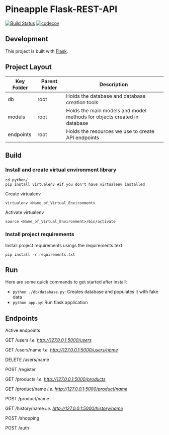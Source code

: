 # Pineapple Flask-REST-API
[![Build Status](https://travis-ci.com/pineapple-699/pineapple-react.svg?branch=master)](https://travis-ci.com/pineapple-699/pineapple-react)
[![codecov](https://codecov.io/gh/pineapple-699/pineapple-react/branch/master/graph/badge.svg)](https://codecov.io/gh/pineapple-699/pineapple-react)


## Development

This project is built with [Flask](https://flask.palletsprojects.com/en/1.1.x/). 

## Project Layout
| Key Folder | Parent Folder | Description |
| - | - | - |
| db | root | Holds the database and database creation tools | 
| models | root | Holds the main models and model methods for objects created in database | 
| endpoints | root | Holds the resources we use to create API endpoints | 

## Build 
### Install and create virtual environment library
```
cd python/
pip install virtualenv #if you don't have virtualenv installed 
```

Create virtualenv
```
virtualenv <Name_of_Virtual_Environment>
```

Activate virtualenv
```
source <Name_of_Virtual_Environment>/bin/activate
```
### Install project requirements
Install project requirements usings the requirements.text
```
pip install -r requirements.txt
```

## Run
Here are some quick commands to get started after install:

- `python ./db/database.py`: Creates database and populates it with fake data
- `python app.py`: Run flask application

## Endpoints
Active endpoints

GET /users _i.e. http://127.0.0.1:5000/users_

GET /users/name _i.e. http://127.0.0.1:5000/users/name_

DELETE /users/name 

POST /register

GET /products _i.e. http://127.0.0.1:5000/products_

GET /product/name _i.e. http://127.0.0.1:5000/product/name_

POST /product/name

GET /history/name _i.e. http://127.0.0.1:5000/history/name_

POST /shopping

POST /auth
